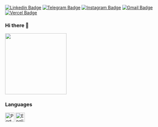[![Linkedin Badge](https://img.shields.io/badge/-LinkedIn-blue?style=flat-square&logo=Linkedin&logoColor=white&link=https://www.linkedin.com/in/vanessafsoares/)](https://www.linkedin.com/in/bruna-faleiros-48a19573/)
[![Telegram Badge](https://img.shields.io/badge/-Telegram-1ca0f1?style=flat-square&labelColor=1ca0f1&logo=telegram&logoColor=white&link=https://t.me/vanessafsoares)](https://t.me/brufis)
[![Instagram Badge](https://img.shields.io/badge/-Instagram-833AB4?style=flat-square&labelColor=833AB4&logo=instagram&logoColor=white&link=https://www.instagram.com/d4rklipstick/)](https://www.instagram.com/brufis_/)
[![Gmail Badge](https://img.shields.io/badge/-Gmail-FF0000?style=flat-square&logo=Gmail&logoColor=white&link=mailto:faleiros.b@gmail.com)](mailto:faleiros.b@gmail.com)
[![Vercel Badge](https://img.shields.io/badge/▲%20-Vercel-blue&)](https://vercel.com/brufis/)

### Hi there 👋

<img src="https://c.tenor.com/g3y2q5VQxvAAAAAC/cat-computer.gif" width="200" height="200">

### Languages
</div>
<div style="display: inline-block">
<img src="https://img.icons8.com/color/48/000000/brazil-circular.png" height="30" width="30" title="Português"/>
<img src="https://img.icons8.com/color/48/000000/usa-circular.png" height="30" width="30" title="English"/>
</div>
<br>
